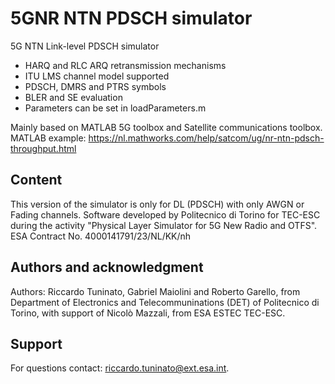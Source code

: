 # 5GNR NTN PDSCH simulator

5G NTN Link-level PDSCH simulator

- HARQ and RLC ARQ retransmission mechanisms
- ITU LMS channel model supported
- PDSCH, DMRS and PTRS symbols
- BLER and SE evaluation
- Parameters can be set in loadParameters.m
 
Mainly based on MATLAB 5G toolbox and Satellite communications toolbox. 
MATLAB example: https://nl.mathworks.com/help/satcom/ug/nr-ntn-pdsch-throughput.html 

## Content

This version of the simulator is only for DL (PDSCH) with only AWGN or Fading channels.
Software developed by Politecnico di Torino for TEC-ESC during the activity "Physical Layer Simulator for 5G New Radio and OTFS".
ESA Contract No. 4000141791/23/NL/KK/nh

## Authors and acknowledgment
Authors: Riccardo Tuninato, Gabriel Maiolini and Roberto Garello, from Department of Electronics and Telecommuninations (DET) of Politecnico di Torino, with support of Nicolò Mazzali, from ESA ESTEC TEC-ESC.

## Support
For questions contact: riccardo.tuninato@ext.esa.int.
